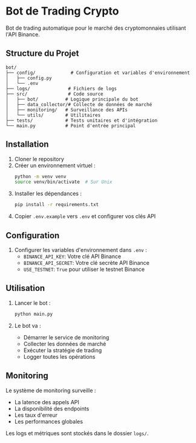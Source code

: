 # Bot de Trading Crypto

Bot de trading automatique pour le marché des cryptomonnaies utilisant l'API Binance.

## Structure du Projet

```
bot/
├── config/             # Configuration et variables d'environnement
│   ├── config.py
│   └── .env
├── logs/              # Fichiers de logs
├── src/               # Code source
│   ├── bot/          # Logique principale du bot
│   ├── data_collector/# Collecte de données de marché
│   ├── monitoring/   # Surveillance des APIs
│   └── utils/        # Utilitaires
├── tests/            # Tests unitaires et d'intégration
└── main.py           # Point d'entrée principal
```

## Installation

1. Cloner le repository
2. Créer un environnement virtuel :
   ```bash
   python -m venv venv
   source venv/bin/activate  # Sur Unix
   ```
3. Installer les dépendances :
   ```bash
   pip install -r requirements.txt
   ```
4. Copier `.env.example` vers `.env` et configurer vos clés API

## Configuration

1. Configurer les variables d'environnement dans `.env` :
   - `BINANCE_API_KEY`: Votre clé API Binance
   - `BINANCE_API_SECRET`: Votre clé secrète API Binance
   - `USE_TESTNET`: `True` pour utiliser le testnet Binance

## Utilisation

1. Lancer le bot :
   ```bash
   python main.py
   ```

2. Le bot va :
   - Démarrer le service de monitoring
   - Collecter les données de marché
   - Exécuter la stratégie de trading
   - Logger toutes les opérations

## Monitoring

Le système de monitoring surveille :
- La latence des appels API
- La disponibilité des endpoints
- Les taux d'erreur
- Les performances globales

Les logs et métriques sont stockés dans le dossier `logs/`.
